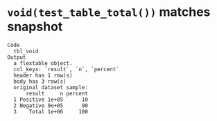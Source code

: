 # `void(test_table_total())` matches snapshot

    Code
      tbl_void
    Output
      a flextable object.
      col_keys: `result`, `n`, `percent` 
      header has 1 row(s) 
      body has 3 row(s) 
      original dataset sample: 
          result     n percent
      1 Positive 1e+05      10
      2 Negative 9e+05      90
      3    Total 1e+06     100


